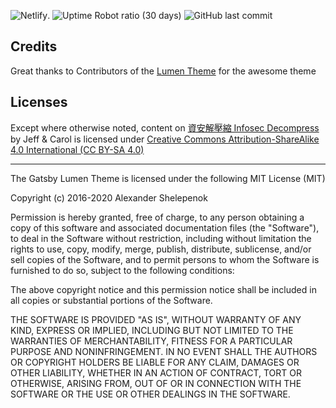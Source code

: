 ![Netlify](https://img.shields.io/netlify/ccc4aad7-66d5-47b7-b676-f9ddadcb529f?label=Netlify%20Build). ![Uptime Robot ratio (30 days)](https://img.shields.io/uptimerobot/ratio/m786602063-54f5b9ac689e721a6e20fa26?label=Uptime)  ![GitHub last commit](https://img.shields.io/github/last-commit/infosecdecompress/infosecdecompress?label=Last%20Commit)

## Credits
Great thanks to Contributors of the [Lumen Theme](https://github.com/alxshelepenok/gatsby-starter-lumen/) for the awesome theme

## Licenses
Except where otherwise noted, content on [資安解壓縮 Infosec Decompress](https://infosecdecompress.com) by Jeff & Carol is licensed under [Creative Commons Attribution-ShareAlike 4.0 International (CC BY-SA 4.0)](https://creativecommons.org/licenses/by-sa/4.0/)
- - -

The Gatsby Lumen Theme is licensed under the following MIT License (MIT)

Copyright (c) 2016-2020 Alexander Shelepenok

Permission is hereby granted, free of charge, to any person obtaining a copy
of this software and associated documentation files (the "Software"), to deal
in the Software without restriction, including without limitation the rights
to use, copy, modify, merge, publish, distribute, sublicense, and/or sell
copies of the Software, and to permit persons to whom the Software is
furnished to do so, subject to the following conditions:

The above copyright notice and this permission notice shall be included in all
copies or substantial portions of the Software.

THE SOFTWARE IS PROVIDED "AS IS", WITHOUT WARRANTY OF ANY KIND, EXPRESS OR
IMPLIED, INCLUDING BUT NOT LIMITED TO THE WARRANTIES OF MERCHANTABILITY,
FITNESS FOR A PARTICULAR PURPOSE AND NONINFRINGEMENT. IN NO EVENT SHALL THE
AUTHORS OR COPYRIGHT HOLDERS BE LIABLE FOR ANY CLAIM, DAMAGES OR OTHER
LIABILITY, WHETHER IN AN ACTION OF CONTRACT, TORT OR OTHERWISE, ARISING FROM,
OUT OF OR IN CONNECTION WITH THE SOFTWARE OR THE USE OR OTHER DEALINGS IN THE
SOFTWARE.
